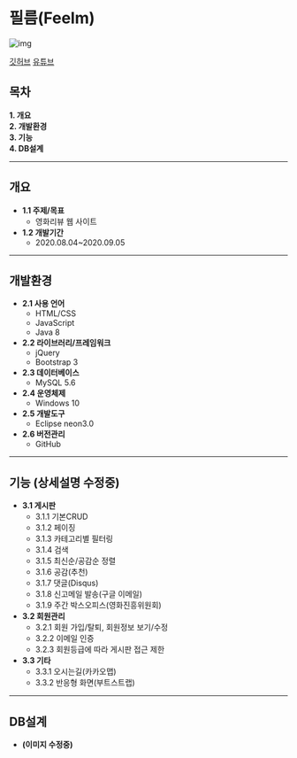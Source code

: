 # 필름(Feelm)

![img](https://user-images.githubusercontent.com/68595933/112328623-dd270780-8cf9-11eb-9a97-b486ecd6bcf3.PNG)

[깃허브](https://github.com/shinyelee/Moviehere)
[유튜브]()

## 목차
__1. 개요__  
__2. 개발환경__  
__3. 기능__  
__4. DB설계__  

---
## 개요
+ __1.1 주제/목표__  
  - 영화리뷰 웹 사이트
+ __1.2 개발기간__  
  - 2020.08.04~2020.09.05
---
## 개발환경
+ __2.1 사용 언어__
  - HTML/CSS
  - JavaScript
  - Java 8
+ __2.2 라이브러리/프레임워크__
  - jQuery
  - Bootstrap 3
+ __2.3 데이터베이스__
  - MySQL 5.6  
+ __2.4 운영체제__
  - Windows 10
+ __2.5 개발도구__
  - Eclipse neon3.0
+ __2.6 버전관리__
  - GitHub
---
## 기능 (상세설명 수정중)
+ __3.1 게시판__  
  - 3.1.1 기본CRUD
  - 3.1.2 페이징
  - 3.1.3 카테고리별 필터링
  - 3.1.4 검색
  - 3.1.5 최신순/공감순 정렬
  - 3.1.6 공감(추천)
  - 3.1.7 댓글(Disqus)
  - 3.1.8 신고메일 발송(구글 이메일)
  - 3.1.9 주간 박스오피스(영화진흥위원회)
+ __3.2 회원관리__  
  - 3.2.1 회원 가입/탈퇴, 회원정보 보기/수정
  - 3.2.2 이메일 인증
  - 3.2.3 회원등급에 따라 게시판 접근 제한
+ __3.3 기타__  
  - 3.3.1 오시는길(카카오맵)
  - 3.3.2 반응형 화면(부트스트랩)
---
## DB설계
+ __(이미지 수정중)__
